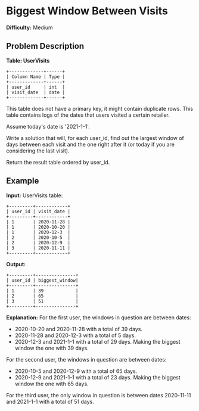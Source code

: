 # Biggest Window Between Visits

**Difficulty:** Medium

## Problem Description

**Table: UserVisits**

```
+-------------+------+
| Column Name | Type |
+-------------+------+
| user_id     | int  |
| visit_date  | date |
+-------------+------+
```

This table does not have a primary key, it might contain duplicate rows.
This table contains logs of the dates that users visited a certain retailer.

Assume today's date is '2021-1-1'.

Write a solution that will, for each user_id, find out the largest window of days between each visit and the one right after it (or today if you are considering the last visit).

Return the result table ordered by user_id.

## Example

**Input:**
UserVisits table:
```
+---------+------------+
| user_id | visit_date |
+---------+------------+
| 1       | 2020-11-28 |
| 1       | 2020-10-20 |
| 1       | 2020-12-3  |
| 2       | 2020-10-5  |
| 2       | 2020-12-9  |
| 3       | 2020-11-11 |
+---------+------------+
```

**Output:**
```
+---------+---------------+
| user_id | biggest_window|
+---------+---------------+
| 1       | 39            |
| 2       | 65            |
| 3       | 51            |
+---------+---------------+
```

**Explanation:**
For the first user, the windows in question are between dates:
- 2020-10-20 and 2020-11-28 with a total of 39 days.
- 2020-11-28 and 2020-12-3 with a total of 5 days.
- 2020-12-3 and 2021-1-1 with a total of 29 days.
Making the biggest window the one with 39 days.

For the second user, the windows in question are between dates:
- 2020-10-5 and 2020-12-9 with a total of 65 days.
- 2020-12-9 and 2021-1-1 with a total of 23 days.
Making the biggest window the one with 65 days.

For the third user, the only window in question is between dates 2020-11-11 and 2021-1-1 with a total of 51 days.
